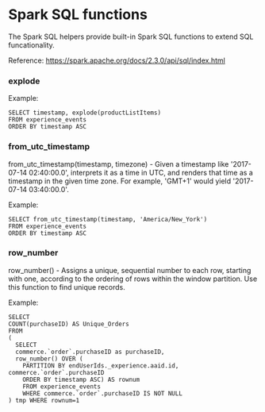# Spark SQL functions

The Spark SQL helpers provide built-in Spark SQL functions to extend SQL funcationality.

Reference: 
https://spark.apache.org/docs/2.3.0/api/sql/index.html

### explode

Example:

```
SELECT timestamp, explode(productListItems)
FROM experience_events
ORDER BY timestamp ASC
```

### from_utc_timestamp

from_utc_timestamp(timestamp, timezone) - Given a timestamp like '2017-07-14 02:40:00.0', interprets it as a time in UTC, and renders that time as a timestamp in the given time zone. For example, 'GMT+1' would yield '2017-07-14 03:40:00.0'.

Example:

```
SELECT from_utc_timestamp(timestamp, 'America/New_York')
FROM experience_events
ORDER BY timestamp ASC
```
### row_number 

row_number() - Assigns a unique, sequential number to each row, starting with one, according to the ordering of rows within the window partition. Use this function to find unique records.

Example:

```
SELECT
COUNT(purchaseID) AS Unique_Orders
FROM
(
  SELECT
  commerce.`order`.purchaseID as purchaseID,
  row_number() OVER (
    PARTITION BY endUserIds._experience.aaid.id, commerce.`order`.purchaseID
	ORDER BY timestamp ASC) AS rownum
	FROM experience_events
	WHERE commerce.`order`.purchaseID IS NOT NULL
) tmp WHERE rownum=1
```
